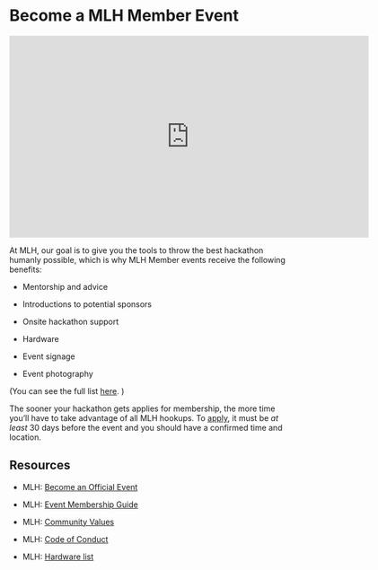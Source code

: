 # Become a MLH Member Event

<iframe width="640" height="360" src="https://www.youtube.com/embed/nBZL2guES_Q" frameborder="0" allowfullscreen="allowfullscreen"></iframe>

At MLH, our goal is to give you the tools to throw the best hackathon humanly possible, which is why MLH Member events receive the following benefits:

* Mentorship and advice

* Introductions to potential sponsors

* Onsite hackathon support

* Hardware

* Event signage

* Event photography

(You can see the full list [here](https://mlh.io/become-an-official-event). )

The sooner your hackathon gets applies for membership, the more time you’ll have to take advantage of all MLH hookups. To [apply](https://mlh.io/forms/event-sanctioning-request), it must be *at least* 30 days before the event and you should have a confirmed time and location.

## Resources

* MLH: [Become an Official Event](https://mlh.io/become-an-official-event)

* MLH: [Event Membership Guide](http://static.mlh.io/docs/event-membership-guidelines.pdf)

* MLH: [Community Values](https://mlh.io/community-values)

* MLH: [Code of Conduct](http://static.mlh.io/docs/mlh-code-of-conduct.pdf)

* MLH: [Hardware list](https://mlh.io/hardware-lab)